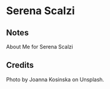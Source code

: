 # Serena Scalzi

## Notes
About Me for Serena Scalzi

## Credits
Photo by Joanna Kosinska on Unsplash.